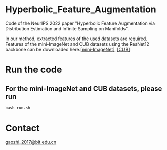 # Hyperbolic_Feature_Augmentation
Code of the NeurIPS 2022 paper "Hyperbolic Feature Augmentation via Distribution Estimation and Infinite Sampling on Manifolds".

In our method, extracted features of the used datasets are required. Features of the mini-ImageNet and CUB datasets using the ResNet12 backbone can be downloaded here.[[mini-ImageNet]](), [[CUB]](https://drive.google.com/file/d/1Q_rqIsFsFmf9r50Vv_PkG2j1rUUMqrVw/view?usp=share_link)



# Run the code

For the mini-ImageNet and CUB datasets, please run
-------
```
bash run.sh 
```

# Contact
gaozhi_2017@bit.edu.cn
